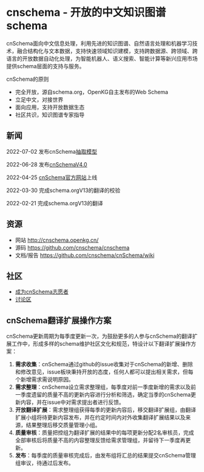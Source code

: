 # cnschema - 开放的中文知识图谱schema

cnSchema面向中文信息处理，利用先进的知识图谱、自然语言处理和机器学习技术，融合结构化与文本数据，支持快速领域知识建模，支持跨数据源、跨领域、跨语言的开放数据自动化处理，为智能机器人、语义搜索、智能计算等新兴应用市场提供schema层面的支持与服务。

cnSchema的原则
* 完全开放，源自schema.org，OpenKG自主发布的Web Schema
* 立足中文，对接世界
* 面向应用，支持开放数据生态
* 社区共识，知识图谱专家指导

## 新闻
2022-07-02 发布cnSchema[抽取模型](http://cnschema.openkg.cn/deepke/cnSchema.html) 

2022-06-28 发布[cnSchemaV4.0](https://github.com/cnschema/cnSchema/tree/master/data/releases/4.0)

2022-04-25 [cnSchema官方网站](http://cnschema.openkg.cn/)上线

2022-03-30 完成schema.orgV13的翻译的校验

2022-02-21 完成schema.orgV13的翻译


## 资源
* 网站 http://cnschema.openkg.cn/
* 源码 https://github.com/cnschema/cnschema
* 文档/报告 https://github.com/cnschema/cnSchema/wiki


## 社区
* [成为cnSchema志愿者](https://github.com/cnschema/cnSchema/discussions/64)
* [讨论区](https://github.com/cnschema/cnSchema/discussions)

## cnSchema翻译扩展操作方案
cnSchema更新周期为每季度更新一次，为鼓励更多的人参与cnSchema的翻译扩展工作中，形成多样的schema维护社区文化和规范，特设计以下翻译扩展操作方案：

1. **需求收集**：cnSchema通过github的issue收集对于cnSchema的新增、删除和修改意见，issue板块秉持开放的态度，任何人都可以提出相关需求，但每个新增需求需说明原因。
2. **需求整理**：cnSchema设立需求整理组，每季度对前一季度新增的需求以及前一季度遗留的质量不高的更新内容进行分析和筛选，确定当季的cnSchema更新内容，并在issue中对需求提出者进行反馈。
3. **开放翻译扩展**：需求整理组获得每季的更新内容后，移交翻译扩展组，由翻译扩展小组将待更新内容发布，并在约定时间内对外收集翻译扩展结果以及来源，结果整理后移交质量管理小组。
4. **质量审核**：质量把控组为翻译扩展的结果中的每项更新分配2名审核员，完成全部审核后将质量不高的内容整理反馈给需求管理组，并留待下一季度再更新。
5. **发布**：每季度的质量审核完成后，由发布组将汇总的结果提交cnSchema管理组审议，待通过后发布。
